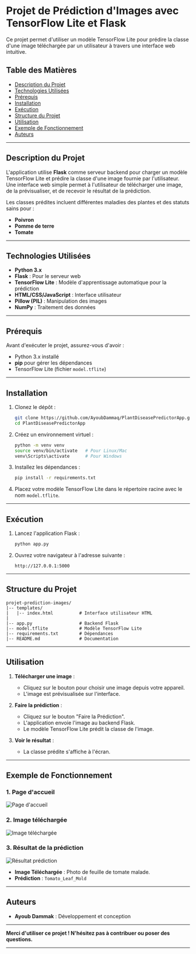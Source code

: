 # Projet de Prédiction d'Images avec TensorFlow Lite et Flask

Ce projet permet d'utiliser un modèle TensorFlow Lite pour prédire la classe d'une image téléchargée par un utilisateur à travers une interface web intuitive.

## Table des Matières
- [Description du Projet](#description-du-projet)
- [Technologies Utilisées](#technologies-utilisées)
- [Prérequis](#prérequis)
- [Installation](#installation)
- [Exécution](#exécution)
- [Structure du Projet](#structure-du-projet)
- [Utilisation](#utilisation)
- [Exemple de Fonctionnement](#exemple-de-fonctionnement)
- [Auteurs](#auteurs)

---

## Description du Projet

L'application utilise **Flask** comme serveur backend pour charger un modèle TensorFlow Lite et prédire la classe d'une image fournie par l'utilisateur. Une interface web simple permet à l'utilisateur de télécharger une image, de la prévisualiser, et de recevoir le résultat de la prédiction.

Les classes prédites incluent différentes maladies des plantes et des statuts sains pour :
- **Poivron**
- **Pomme de terre**
- **Tomate**

---

## Technologies Utilisées
- **Python 3.x**
- **Flask** : Pour le serveur web
- **TensorFlow Lite** : Modèle d'apprentissage automatique pour la prédiction
- **HTML/CSS/JavaScript** : Interface utilisateur
- **Pillow (PIL)** : Manipulation des images
- **NumPy** : Traitement des données

---

## Prérequis
Avant d'exécuter le projet, assurez-vous d'avoir :
- Python 3.x installé
- **pip** pour gérer les dépendances
- TensorFlow Lite (fichier `model.tflite`)

---

## Installation

1. Clonez le dépôt :
   ```bash
   git clone https://github.com/AyoubDammaq/PlantDiseasePredictorApp.git
   cd PlantDiseasePredictorApp
   ```

2. Créez un environnement virtuel :
   ```bash
   python -m venv venv
   source venv/bin/activate   # Pour Linux/Mac
   venv\Scripts\activate      # Pour Windows
   ```

3. Installez les dépendances :
   ```bash
   pip install -r requirements.txt
   ```

4. Placez votre modèle TensorFlow Lite dans le répertoire racine avec le nom `model.tflite`.

---

## Exécution

1. Lancez l'application Flask :
   ```bash
   python app.py
   ```

2. Ouvrez votre navigateur à l'adresse suivante :
   ```
   http://127.0.0.1:5000
   ```

---

## Structure du Projet

```
projet-prediction-images/
|-- templates/
|   |-- index.html          # Interface utilisateur HTML
|
|-- app.py                  # Backend Flask
|-- model.tflite            # Modèle TensorFlow Lite
|-- requirements.txt        # Dépendances
|-- README.md               # Documentation
```

---

## Utilisation

1. **Télécharger une image** :
   - Cliquez sur le bouton pour choisir une image depuis votre appareil.
   - L'image est prévisualisée sur l'interface.

2. **Faire la prédiction** :
   - Cliquez sur le bouton "Faire la Prédiction".
   - L'application envoie l'image au backend Flask.
   - Le modèle TensorFlow Lite prédit la classe de l'image.

3. **Voir le résultat** :
   - La classe prédite s'affiche à l'écran.

---

## Exemple de Fonctionnement

### 1. Page d'accueil
![Page d'accueil](https://github.com/user-attachments/assets/b2683fb5-b7b2-4c99-a790-a332247b9a3a)

### 2. Image téléchargée
![Image téléchargée](https://github.com/user-attachments/assets/2ebfa4fc-f415-4e9f-b7db-63a4a474c3d3)

### 3. Résultat de la prédiction
![Résultat prédiction](https://github.com/user-attachments/assets/770f703e-71f7-4695-9066-2d08e59c715f)

- **Image Téléchargée** : Photo de feuille de tomate malade.
- **Prédiction** : `Tomato_Leaf_Mold`

---

## Auteurs
- **Ayoub Dammak** : Développement et conception

---

**Merci d'utiliser ce projet ! N'hésitez pas à contribuer ou poser des questions.**

---
